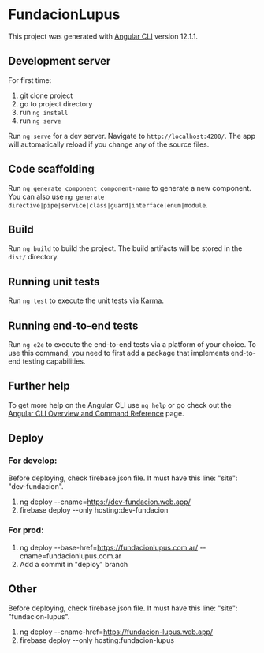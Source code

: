 # FundacionLupus

This project was generated with [Angular CLI](https://github.com/angular/angular-cli) version 12.1.1.

## Development server

For first time:
1. git clone project
2. go to project directory
3. run `ng install`
4. run `ng serve`

Run `ng serve` for a dev server. Navigate to `http://localhost:4200/`. The app will automatically reload if you change any of the source files.

## Code scaffolding

Run `ng generate component component-name` to generate a new component. You can also use `ng generate directive|pipe|service|class|guard|interface|enum|module`.

## Build

Run `ng build` to build the project. The build artifacts will be stored in the `dist/` directory.

## Running unit tests

Run `ng test` to execute the unit tests via [Karma](https://karma-runner.github.io).

## Running end-to-end tests

Run `ng e2e` to execute the end-to-end tests via a platform of your choice. To use this command, you need to first add a package that implements end-to-end testing capabilities.

## Further help

To get more help on the Angular CLI use `ng help` or go check out the [Angular CLI Overview and Command Reference](https://angular.io/cli) page.


## Deploy

### For develop:
Before deploying, check firebase.json file. It must have this line: "site": "dev-fundacion".
1. ng deploy --cname=https://dev-fundacion.web.app/
2. firebase deploy --only hosting:dev-fundacion

### For prod:
1. ng deploy --base-href=https://fundacionlupus.com.ar/ --cname=fundacionlupus.com.ar
2. Add a commit in "deploy" branch

## Other
Before deploying, check firebase.json file. It must have this line: "site": "fundacion-lupus".
1. ng deploy --cname-href=https://fundacion-lupus.web.app/
2. firebase deploy --only hosting:fundacion-lupus